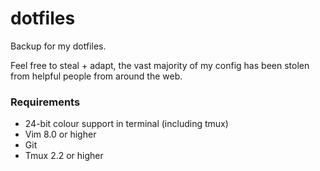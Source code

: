 # dotfiles
Backup for my dotfiles.

Feel free to steal + adapt, the vast majority of my config has been stolen
from helpful people from around the web.

### Requirements

* 24-bit colour support in terminal (including tmux)
* Vim 8.0 or higher
* Git
* Tmux 2.2 or higher
